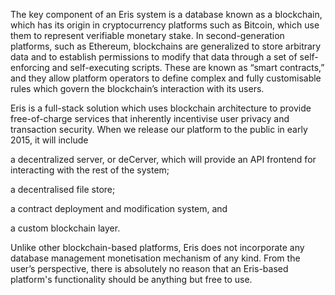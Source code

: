 The key component of an Eris system is a database known as a blockchain, which has its origin in cryptocurrency platforms such as Bitcoin, which use them to represent verifiable monetary stake. In second-generation platforms, such as Ethereum, blockchains are generalized to store arbitrary data and to establish permissions to modify that data through a set of self-enforcing and self-executing scripts. These are known as “smart contracts,” and they allow platform operators to define complex and fully customisable rules which govern the blockchain’s interaction with its users. 

Eris is a full-stack solution which uses blockchain architecture to provide free-of-charge services that inherently incentivise user privacy and transaction security. When we release our platform to the public in early 2015, it will include 

a decentralized server, or deCerver, which will provide an API frontend for interacting with the rest of the system; 

a decentralised file store; 

a contract deployment and modification system, and 

a custom blockchain layer.

Unlike other blockchain-based platforms, Eris does not incorporate any database management monetisation mechanism of any kind. From the user’s perspective, there is absolutely no reason that an Eris-based platform's functionality should be anything but free to use. 
